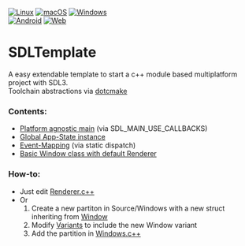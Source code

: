 [![Linux](https://github.com/Diyou/SDLTemplate/actions/workflows/linux.yml/badge.svg)](https://github.com/Diyou/SDLTemplate/actions/workflows/linux.yml)
[![macOS](https://github.com/Diyou/SDLTemplate/actions/workflows/macos.yml/badge.svg)](https://github.com/Diyou/SDLTemplate/actions/workflows/macos.yml)
[![Windows](https://github.com/Diyou/SDLTemplate/actions/workflows/windows.yml/badge.svg)](https://github.com/Diyou/SDLTemplate/actions/workflows/windows.yml)<br>
[![Android](https://github.com/Diyou/SDLTemplate/actions/workflows/android.yml/badge.svg)](https://github.com/Diyou/SDLTemplate/actions/workflows/android.yml)
[![Web](https://github.com/Diyou/SDLTemplate/actions/workflows/emscripten.yml/badge.svg)](https://github.com/Diyou/SDLTemplate/actions/workflows/emscripten.yml)

# SDLTemplate

A easy extendable template to start a c++ module based multiplatform project with SDL3.<br>
Toolchain abstractions via [dotcmake](https://github.com/Diyou/.cmake)

### Contents:

- [Platform agnostic main](Source/main.cpp) (via SDL_MAIN_USE_CALLBACKS)
- [Global App-State instance](Source/App.State.c++)
- [Event-Mapping](Source/Events.c++) (via static dispatch)
- [Basic Window class with default Renderer](Source/Windows/Renderer.c++)

### How-to:

 - Just edit [Renderer.c++](Source/Windows/Renderer.c++)
 - Or
    1. Create a new partiton in Source/Windows with a new struct     inheriting from [Window](Source/Windows/Window.c++)
    2. Modify [Variants](Source/Variants.c++) to include the new Window variant
    3. Add the partition in [Windows.c++](Source/Windows.c++)
